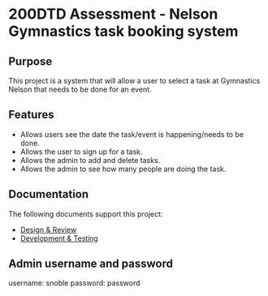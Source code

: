 # 200DTD Assessment - Nelson Gymnastics task booking system

## Purpose

This project is a system that will allow a user to select a task at Gymnastics Nelson that needs to be done for an event.


## Features
- Allows users see the date the task/event is happening/needs to be done.
- Allows the user to sign up for a task.
- Allows the admin to add and delete tasks.
- Allows the admin to see how many people are doing the task.
## Documentation

The following documents support this project:

- [Design & Review](Design.md)
- [Development & Testing](Development.md)

## Admin username and password
username: snoble
password: password